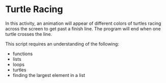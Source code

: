 # Turtle Racing

In this activity, an animation will appear of different colors of turtles racing across the screen to get past a finish line. The program will end when one turtle crosses the line.

This script requires an understanding of the following:

- functions
- lists
- loops
- turtles
- finding the largest element in a list
